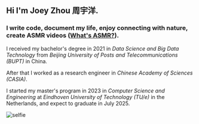 ## Hi I'm Joey Zhou 周宇洋.
### I write code, document my life, enjoy connecting with nature, create ASMR videos ([What's ASMR?](https://www.youtube.com/watch?v=I-nLDznr-tI)).

I received my bachelor's degree in 2021 in *Data Science and Big Data Technology* from *Beijing University of Posts and Telecommunications (BUPT)* in China.

After that I worked as a research engineer in *Chinese Academy of Sciences (CASIA)*.

I started my master's program in 2023 in *Computer Science and Engineering* at *Eindhoven University of Technology (TU/e)* in the Netherlands, and expect to graduate in July 2025.

![selfie](https://imgurlcrcz.oss-cn-hangzhou.aliyuncs.com/img/WhatsApp%20Image%202024-08-29%20at%2000.30.00.jpeg)


